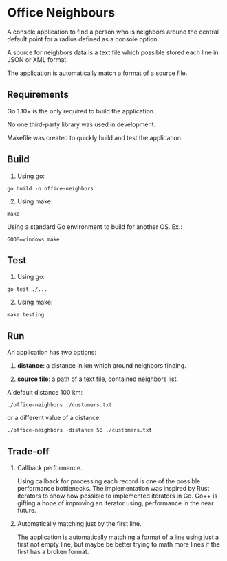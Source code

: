 # Office Neighbours

A console application to find a person who is neighbors around the central default point for a radius defined as a console option.

A source for neighbors data is a text file which possible stored each line in JSON or XML format.

The application is automatically match a format of a source file.

## Requirements

Go 1.10+ is the only required to build the application.

No one third-party library was used in development.

Makefile was created to quickly build and test the application.

## Build

1. Using go:

```
go build -o office-neighbors
```

2. Using make:

```
make
```

Using a standard Go environment to build for another OS. Ex.:

```
GOOS=windows make
```

## Test

1. Using go:

```
go test ./...
```

2. Using make:

```
make testing
```

## Run

An application has two options:

1. **distance**: a distance in km which around neighbors finding.

2. **source file**: a path of a text file, contained neighbors list.

A default distance 100 km:
```
./office-neighbors ./customers.txt
```

or a different value of a distance:
```
./office-neighbors -distance 50 ./customers.txt
```

## Trade-off

1. Callback performance.

    Using callback for processing each record is one of the possible performance bottlenecks.
    The implementation was inspired by Rust iterators to show how possible to implemented iterators in Go.
    Go++ is gifting a hope of improving an iterator using, performance in the near future.

2. Automatically matching just by the first line.

    The application is automatically matching a format of a line using just a first not empty line, but maybe 
    be better trying to math more lines if the first has a broken format.